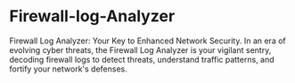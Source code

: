 # Firewall-log-Analyzer
Firewall Log Analyzer: Your Key to Enhanced Network Security. In an era of evolving cyber threats, the Firewall Log Analyzer is your vigilant sentry, decoding firewall logs to detect threats, understand traffic patterns, and fortify your network's defenses.

